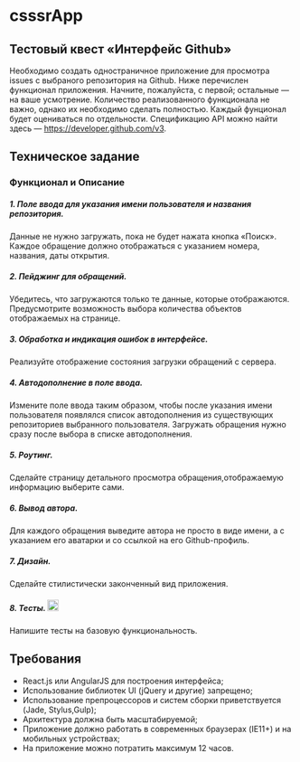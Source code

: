 # csssrApp
## Тестовый квест «Интерфейс Github»

Необходимо создать одностраничное приложение для просмотра issues с выбраного репозитория на Github. Ниже перечислен функционал приложения. Начните, пожалуйста, с первой; остальные — на ваше усмотрение. Количество реализованного функционала не важно, однако их необходимо сделать полностью. Каждый фунционал будет оцениваться по отдельности.
Спецификацию API можно найти здесь — https://developer.github.com/v3.

## Техническое задание

### Функционал и Описание
##### 1. Поле ввода для указания имени пользователя и названия репозитория.
Данные не нужно загружать, пока не будет нажата кнопка «Поиск». Каждое обращение должно отображаться с указанием номера, названия, даты открытия.

##### 2. Пейджинг для обращений. 
Убедитесь, что загружаются только те данные, которые отображаются. 
Предусмотрите возможность выбора количества объектов отображаемых на странице. 

##### 3. Обработка и индикация ошибок в интерфейсе.
Реализуйте отображение состояния загрузки обращений с сервера.

##### 4. Автодополнение в поле ввода.
Измените поле ввода таким образом, чтобы после указания имени пользователя появлялся список автодополнения из существующих репозиториев выбранного пользователя. Загружать обращения нужно сразу после выбора в списке автодополнения.

##### 5. Роутинг.
Сделайте страницу детального просмотра обращения,отображаемую информацию выберите сами.

##### 6. Вывод автора.
Для каждого обращения выведите автора не просто в виде имени, а с указанием его аватарки и со ссылкой на его Github-профиль.

##### 7. Дизайн. 
Сделайте стилистически законченный вид приложения.

##### 8. Тесты. <img src="http://s1.iconbird.com/ico/2013/10/464/w512h5121380984637delete1.png" width="20">
Напишите тесты на базовую функциональность.

## Требования

* React.js или AngularJS для построения интерфейса;
* Использование библиотек UI (jQuery и другие) запрещено;
* Использование препроцессоров и систем сборки приветствуется (Jade, Stylus,Gulp);
* Архитектура должна быть масштабируемой;
* Приложение должно работать в современных браузерах (IE11+) и на мобильных устройствах;
* На приложение можно потратить максимум 12 часов.
